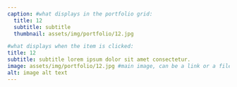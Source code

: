 ```yaml
---
caption: #what displays in the portfolio grid:
  title: 12
  subtitle: subtitle
  thumbnail: assets/img/portfolio/12.jpg

#what displays when the item is clicked:
title: 12
subtitle: subtitle lorem ipsum dolor sit amet consectetur.
image: assets/img/portfolio/12.jpg #main image, can be a link or a file in assets/img/portfolio
alt: image alt text
---
```

